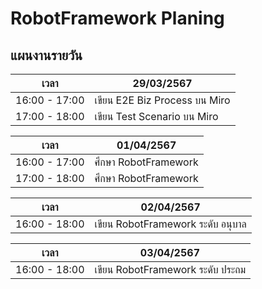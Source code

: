 # RobotFramework Planing

## แผนงานรายวัน

| เวลา          |           29/03/2567         |
|---------------|------------------------------|
| 16:00 - 17:00 |เขียน E2E Biz Process บน Miro  |
| 17:00 - 18:00 | เขียน Test Scenario บน Miro   |

| เวลา          |           01/04/2567         |
|---------------|------------------------------|
| 16:00 - 17:00 | ศึกษา RobotFramework          |
| 17:00 - 18:00 | ศึกษา RobotFramework          |

| เวลา          |           02/04/2567         |
|---------------|------------------------------|
| 16:00 - 18:00 |เขียน RobotFramework ระดับ อนุบาล|

| เวลา          |           03/04/2567         |
|---------------|------------------------------|
| 16:00 - 18:00 |เขียน RobotFramework ระดับ ประถม|